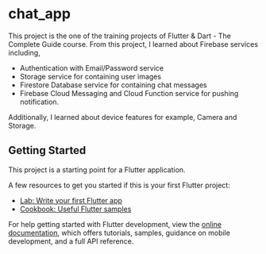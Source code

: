 # chat_app

This project is the one of the training projects of Flutter & Dart - The Complete Guide course. From this project, I learned about Firebase services including, 
- Authentication with Email/Password service
- Storage service for containing user images
- Firestore Database service for containing chat messages
- Firebase Cloud Messaging and Cloud Function service for pushing notification.

Additionally, I learned about device features for example, Camera and Storage.

## Getting Started

This project is a starting point for a Flutter application.

A few resources to get you started if this is your first Flutter project:

- [Lab: Write your first Flutter app](https://docs.flutter.dev/get-started/codelab)
- [Cookbook: Useful Flutter samples](https://docs.flutter.dev/cookbook)

For help getting started with Flutter development, view the
[online documentation](https://docs.flutter.dev/), which offers tutorials,
samples, guidance on mobile development, and a full API reference.

